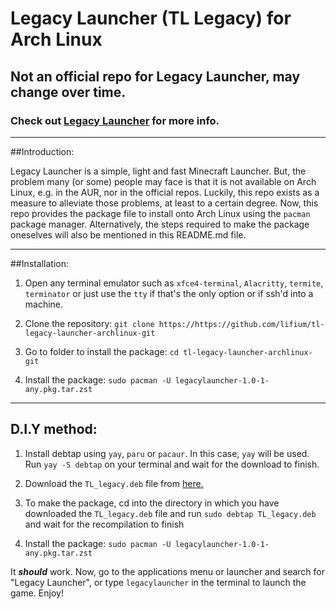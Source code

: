 # Legacy Launcher (TL Legacy) for Arch Linux
## Not an official repo for Legacy Launcher, may change over time.
### Check out [Legacy Launcher](https://llaun.ch/en) for more info.
---
##Introduction:

Legacy Launcher is a simple, light and fast Minecraft Launcher. But, the problem many (or some) people may face is that it is not available on Arch Linux, e.g. in the AUR, nor in the official repos. Luckily, this repo exists as a measure to alleviate those problems, at least to a certain degree. Now, this repo provides the package file to install onto Arch Linux using the `pacman` package manager. Alternatively, the steps required to make the package oneselves will also be mentioned in this README.md file.

---

##Installation:

1. Open any terminal emulator such as `xfce4-terminal`, `Alacritty`, `termite`, `terminator` or just use the `tty` if that's the only option or if ssh'd into a machine.

2. Clone the repository: `git clone https://https://github.com/lifium/tl-legacy-launcher-archlinux-git `

3. Go to folder to install the package: `cd tl-legacy-launcher-archlinux-git`

4. Install the package: `sudo pacman -U legacylauncher-1.0-1-any.pkg.tar.zst`

---

## D.I.Y method:

1. Install debtap using `yay`, `paru` or `pacaur`. In this case, `yay` will be used.
Run `yay -S debtap` on your terminal and wait for the download to finish.

2. Download the `TL_legacy.deb` file from [here.](https://llaun.ch/ubuntu)

3. To make the package, cd into the directory in which you have downloaded the `TL_legacy.deb` file and run `sudo debtap TL_legacy.deb` and wait for the recompilation to finish

4. Install the package: `sudo pacman -U legacylauncher-1.0-1-any.pkg.tar.zst`

It ***should*** work. Now, go to the applications menu or launcher and search for "Legacy Launcher", or type `legacylauncher` in the terminal to launch the game. Enjoy!

